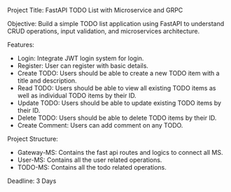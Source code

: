 Project Title: FastAPI TODO List with Microservice and GRPC

Objective:
Build a simple TODO list application using FastAPI to understand CRUD operations, input validation, and microservices architecture.

Features:
- Login: Integrate JWT login system for login.
- Register: User can register with basic details.
- Create TODO: Users should be able to create a new TODO item with a title and description.
- Read TODO: Users should be able to view all existing TODO items as well as individual TODO items by their ID.
- Update TODO: Users should be able to update existing TODO items by their ID.
- Delete TODO: Users should be able to delete TODO items by their ID.
- Create Comment: Users can add comment on any TODO.

Project Structure:
- Gateway-MS: Contains the fast api routes and logics to connect all MS.
- User-MS: Contains all the user related operations.
- TODO-MS: Contains all the todo related operations.

Deadline: 3 Days